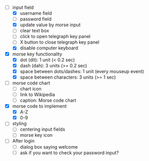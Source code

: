 - [ ] input field
  - [x] username field
  - [ ] password field
  - [x] update value by morse input
  - [ ] clear text box
  - [ ] click to open telegraph key panel
  - [ ] X button to close telegraph key panel
  - [x] disable computer keyboard

- [x] morse key functionality
  - [x] dot (dit): 1 unit (< 0.2 sec)
  - [x] dash (dah): 3 units (>= 0.2 sec)
  - [x] space between dots/dashes: 1 unit (every mouseup event)
  - [x] space between characters: 3 units (>= 1 sec)

- [ ] morse code chart
  - [ ] chart icon
  - [ ] link to Wikipedia
  - [ ] caption: Morse code chart

- [x] morse code to implement
  - [x] A-Z
  - [x] 0-9

- [ ] styling
  - [ ] centering input fields
  - [ ] morse key icon

- [ ] After login
  - [ ] dialog box saying welcome
  - [ ] ask if you want to check your password input?